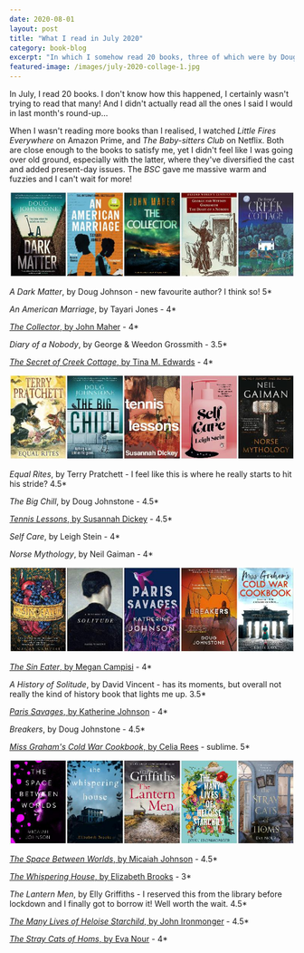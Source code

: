 ```yaml
---
date: 2020-08-01
layout: post
title: "What I read in July 2020"
category: book-blog
excerpt: "In which I somehow read 20 books, three of which were by Doug Johnstone."
featured-image: /images/july-2020-collage-1.jpg
---
```


In July, I read 20 books. I don't know how this happened, I certainly wasn't trying to read that many! And I didn't actually read all the ones I said I would in last month's round-up...

When I wasn't reading more books than I realised, I watched <cite>Little Fires Everywhere</cite> on Amazon Prime, and <cite>The Baby-sitters Club</cite> on Netflix. Both are close enough to the books to satisfy me, yet I didn't feel like I was going over old ground, especially with the latter, where they've diversified the cast and added present-day issues. The <cite>BSC</cite> gave me massive warm and fuzzies and I can't wait for more!

![A Dark Matter, An American Marriage, The Collector, Diary of Nobody, The Secret of Creek Cottage](/images/july-2020-collage-1.jpg)

<cite>A Dark Matter</cite>, by Doug Johnson - new favourite author? I think so! 5*

<cite>An American Marriage</cite>, by Tayari Jones - 4*

[<cite>The Collector</cite>, by John Maher](/blog-tour-the-collector) - 4*

<cite>Diary of a Nobody</cite>, by George & Weedon Grossmith - 3.5*

[<cite>The Secret of Creek Cottage</cite>, by Tina M. Edwards](/blog-tour-the-secret-of-creek-cottage/) - 4*

![Equal Rites, The Big Chill, Tennis Lessons, Self Care, Norse Mythology](/images/july-2020-collage-2.jpg)

<cite>Equal Rites</cite>, by Terry Pratchett - I feel like this is where he really starts to hit his stride? 4.5*

<cite>The Big Chill</cite>, by Doug Johnstone - 4.5*

[<cite>Tennis Lessons</cite>, by Susannah Dickey](/tennis-lessons-by-susannah-dickey/) - 4.5*

<cite>Self Care</cite>, by Leigh Stein - 4*

<cite>Norse Mythology</cite>, by Neil Gaiman - 4*

![The Sin Eater, A History of Solitude, Paris Savages, Breakers, Miss Graham's Cold War Cookbook](/images/july-2020-collage-3.jpg)

[<cite>The Sin Eater</cite>, by Megan Campisi](/the-sin-eater-by-megan-campisi/) - 4*

<cite>A History of Solitude</cite>, by David Vincent - has its moments, but overall not really the kind of history book that lights me up. 3.5*

[<cite>Paris Savages</cite>, by Katherine Johnson](/paris-savages-by-katherine-johnson/) - 4*

<cite>Breakers</cite>, by Doug Johnstone - 4.5*

[<cite>Miss Graham's Cold War Cookbook</cite>, by Celia Rees](/blog-tour-miss-grahams-cold-war-cookbook/) - sublime. 5*

![The Space Between Worlds, The Whispering House, The Lantern Men, The Many Lives of Heloise Starchild, The Stray Cats of Homs](/images/july-2020-collage-4.jpg)

[<cite>The Space Between Worlds</cite>, by Micaiah Johnson](/the-space-between-worlds-by-micaiah-johnson/) - 4.5*

[<cite>The Whispering House</cite>, by Elizabeth Brooks](/the-whispering-house-by-elizabeth-brooks/) - 3*

<cite>The Lantern Men</cite>, by Elly Griffiths - I reserved this from the library before lockdown and I finally got to borrow it! Well worth the wait. 4.5*

[<cite>The Many Lives of Heloise Starchild</cite>, by John Ironmonger](/the-many-lives-of-heloise-starchild-by-john-ironmonger/) - 4.5*

[<cite>The Stray Cats of Homs</cite>, by Eva Nour](/blog-tour-the-stray-cats-of-homs/) - 4*